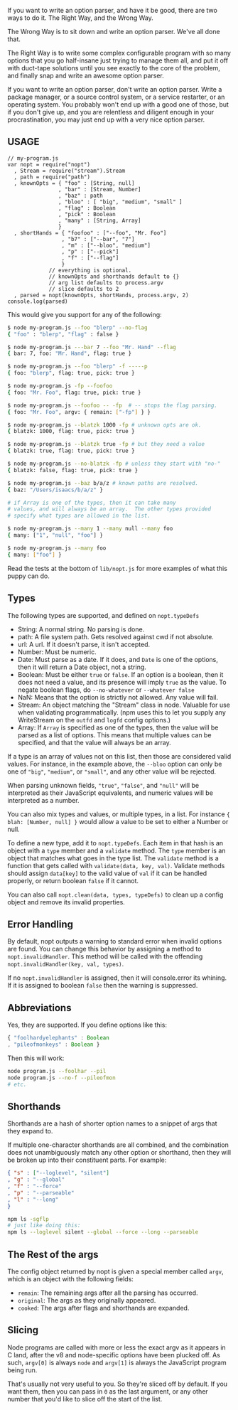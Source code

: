 If you want to write an option parser, and have it be good, there are two ways to do it. The Right Way, and the Wrong
Way.

The Wrong Way is to sit down and write an option parser. We've all done that.

The Right Way is to write some complex configurable program with so many options that you go half-insane just trying to
manage them all, and put it off with duct-tape solutions until you see exactly to the core of the problem, and finally
snap and write an awesome option parser.

If you want to write an option parser, don't write an option parser. Write a package manager, or a source control
system, or a service restarter, or an operating system. You probably won't end up with a good one of those, but if you
don't give up, and you are relentless and diligent enough in your procrastination, you may just end up with a very nice
option parser.

## USAGE

    // my-program.js
    var nopt = require("nopt")
      , Stream = require("stream").Stream
      , path = require("path")
      , knownOpts = { "foo" : [String, null]
                    , "bar" : [Stream, Number]
                    , "baz" : path
                    , "bloo" : [ "big", "medium", "small" ]
                    , "flag" : Boolean
                    , "pick" : Boolean
                    , "many" : [String, Array]
                    }
      , shortHands = { "foofoo" : ["--foo", "Mr. Foo"]
                     , "b7" : ["--bar", "7"]
                     , "m" : ["--bloo", "medium"]
                     , "p" : ["--pick"]
                     , "f" : ["--flag"]
                     }
                 // everything is optional.
                 // knownOpts and shorthands default to {}
                 // arg list defaults to process.argv
                 // slice defaults to 2
      , parsed = nopt(knownOpts, shortHands, process.argv, 2)
    console.log(parsed)

This would give you support for any of the following:

```bash
$ node my-program.js --foo "blerp" --no-flag
{ "foo" : "blerp", "flag" : false }

$ node my-program.js ---bar 7 --foo "Mr. Hand" --flag
{ bar: 7, foo: "Mr. Hand", flag: true }

$ node my-program.js --foo "blerp" -f -----p
{ foo: "blerp", flag: true, pick: true }

$ node my-program.js -fp --foofoo
{ foo: "Mr. Foo", flag: true, pick: true }

$ node my-program.js --foofoo -- -fp  # -- stops the flag parsing.
{ foo: "Mr. Foo", argv: { remain: ["-fp"] } }

$ node my-program.js --blatzk 1000 -fp # unknown opts are ok.
{ blatzk: 1000, flag: true, pick: true }

$ node my-program.js --blatzk true -fp # but they need a value
{ blatzk: true, flag: true, pick: true }

$ node my-program.js --no-blatzk -fp # unless they start with "no-"
{ blatzk: false, flag: true, pick: true }

$ node my-program.js --baz b/a/z # known paths are resolved.
{ baz: "/Users/isaacs/b/a/z" }

# if Array is one of the types, then it can take many
# values, and will always be an array.  The other types provided
# specify what types are allowed in the list.

$ node my-program.js --many 1 --many null --many foo
{ many: ["1", "null", "foo"] }

$ node my-program.js --many foo
{ many: ["foo"] }
```

Read the tests at the bottom of `lib/nopt.js` for more examples of what this puppy can do.

## Types

The following types are supported, and defined on `nopt.typeDefs`

* String: A normal string. No parsing is done.
* path: A file system path. Gets resolved against cwd if not absolute.
* url: A url. If it doesn't parse, it isn't accepted.
* Number: Must be numeric.
* Date: Must parse as a date. If it does, and `Date` is one of the options, then it will return a Date object, not a
  string.
* Boolean: Must be either `true` or `false`. If an option is a boolean, then it does not need a value, and its presence
  will imply `true` as the value. To negate boolean flags, do `--no-whatever` or `--whatever false`
* NaN: Means that the option is strictly not allowed. Any value will fail.
* Stream: An object matching the "Stream" class in node. Valuable for use when validating programmatically.  (npm uses
  this to let you supply any WriteStream on the `outfd` and `logfd` config options.)
* Array: If `Array` is specified as one of the types, then the value will be parsed as a list of options. This means
  that multiple values can be specified, and that the value will always be an array.

If a type is an array of values not on this list, then those are considered valid values. For instance, in the example
above, the
`--bloo` option can only be one of `"big"`, `"medium"`, or `"small"`, and any other value will be rejected.

When parsing unknown fields, `"true"`, `"false"`, and `"null"` will be interpreted as their JavaScript equivalents, and
numeric values will be interpreted as a number.

You can also mix types and values, or multiple types, in a list. For instance `{ blah: [Number, null] }` would allow a
value to be set to either a Number or null.

To define a new type, add it to `nopt.typeDefs`. Each item in that hash is an object with a `type` member and
a `validate` method. The
`type` member is an object that matches what goes in the type list. The
`validate` method is a function that gets called with `validate(data, key, val)`. Validate methods should
assign `data[key]` to the valid value of `val` if it can be handled properly, or return boolean
`false` if it cannot.

You can also call `nopt.clean(data, types, typeDefs)` to clean up a config object and remove its invalid properties.

## Error Handling

By default, nopt outputs a warning to standard error when invalid options are found. You can change this behavior by
assigning a method to `nopt.invalidHandler`. This method will be called with the
offending `nopt.invalidHandler(key, val, types)`.

If no `nopt.invalidHandler` is assigned, then it will console.error its whining. If it is assigned to boolean `false`
then the warning is suppressed.

## Abbreviations

Yes, they are supported. If you define options like this:

```javascript
{ "foolhardyelephants" : Boolean
, "pileofmonkeys" : Boolean }
```

Then this will work:

```bash
node program.js --foolhar --pil
node program.js --no-f --pileofmon
# etc.
```

## Shorthands

Shorthands are a hash of shorter option names to a snippet of args that they expand to.

If multiple one-character shorthands are all combined, and the combination does not unambiguously match any other option
or shorthand, then they will be broken up into their constituent parts. For example:

```json
{ "s" : ["--loglevel", "silent"]
, "g" : "--global"
, "f" : "--force"
, "p" : "--parseable"
, "l" : "--long"
}
```

```bash
npm ls -sgflp
# just like doing this:
npm ls --loglevel silent --global --force --long --parseable
```

## The Rest of the args

The config object returned by nopt is given a special member called
`argv`, which is an object with the following fields:

* `remain`: The remaining args after all the parsing has occurred.
* `original`: The args as they originally appeared.
* `cooked`: The args after flags and shorthands are expanded.

## Slicing

Node programs are called with more or less the exact argv as it appears in C land, after the v8 and node-specific
options have been plucked off. As such, `argv[0]` is always `node` and `argv[1]` is always the JavaScript program being
run.

That's usually not very useful to you. So they're sliced off by default. If you want them, then you can pass in `0` as
the last argument, or any other number that you'd like to slice off the start of the list.
